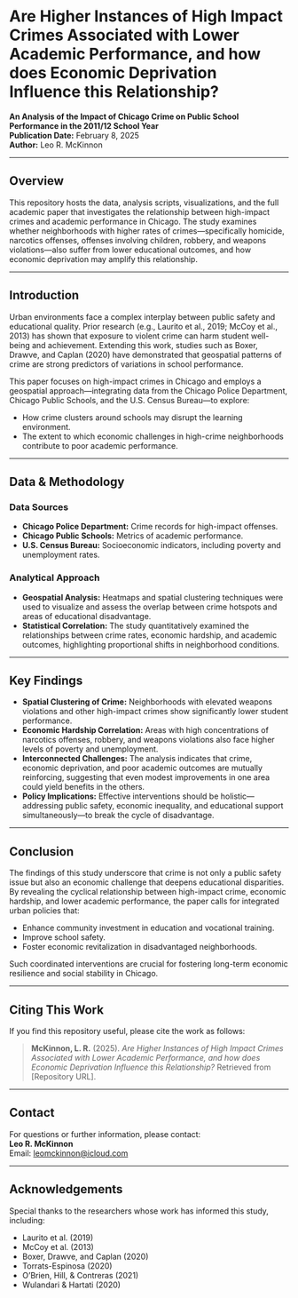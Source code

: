 # Are Higher Instances of High Impact Crimes Associated with Lower Academic Performance, and how does Economic Deprivation Influence this Relationship?

**An Analysis of the Impact of Chicago Crime on Public School Performance in the 2011/12 School Year**  
**Publication Date:** February 8, 2025  
**Author:** Leo R. McKinnon

---

## Overview

This repository hosts the data, analysis scripts, visualizations, and the full academic paper that investigates the relationship between high-impact crimes and academic performance in Chicago. The study examines whether neighborhoods with higher rates of crimes—specifically homicide, narcotics offenses, offenses involving children, robbery, and weapons violations—also suffer from lower educational outcomes, and how economic deprivation may amplify this relationship.

---

## Introduction

Urban environments face a complex interplay between public safety and educational quality. Prior research (e.g., Laurito et al., 2019; McCoy et al., 2013) has shown that exposure to violent crime can harm student well-being and achievement. Extending this work, studies such as Boxer, Drawve, and Caplan (2020) have demonstrated that geospatial patterns of crime are strong predictors of variations in school performance.

This paper focuses on high-impact crimes in Chicago and employs a geospatial approach—integrating data from the Chicago Police Department, Chicago Public Schools, and the U.S. Census Bureau—to explore:
- How crime clusters around schools may disrupt the learning environment.
- The extent to which economic challenges in high-crime neighborhoods contribute to poor academic performance.

---

## Data & Methodology

### Data Sources
- **Chicago Police Department:** Crime records for high-impact offenses.
- **Chicago Public Schools:** Metrics of academic performance.
- **U.S. Census Bureau:** Socioeconomic indicators, including poverty and unemployment rates.

### Analytical Approach
- **Geospatial Analysis:** Heatmaps and spatial clustering techniques were used to visualize and assess the overlap between crime hotspots and areas of educational disadvantage.
- **Statistical Correlation:** The study quantitatively examined the relationships between crime rates, economic hardship, and academic outcomes, highlighting proportional shifts in neighborhood conditions.

---

## Key Findings

- **Spatial Clustering of Crime:** Neighborhoods with elevated weapons violations and other high-impact crimes show significantly lower student performance.
- **Economic Hardship Correlation:** Areas with high concentrations of narcotics offenses, robbery, and weapons violations also face higher levels of poverty and unemployment.
- **Interconnected Challenges:** The analysis indicates that crime, economic deprivation, and poor academic outcomes are mutually reinforcing, suggesting that even modest improvements in one area could yield benefits in the others.
- **Policy Implications:** Effective interventions should be holistic—addressing public safety, economic inequality, and educational support simultaneously—to break the cycle of disadvantage.

---

## Conclusion

The findings of this study underscore that crime is not only a public safety issue but also an economic challenge that deepens educational disparities. By revealing the cyclical relationship between high-impact crime, economic hardship, and lower academic performance, the paper calls for integrated urban policies that:
- Enhance community investment in education and vocational training.
- Improve school safety.
- Foster economic revitalization in disadvantaged neighborhoods.

Such coordinated interventions are crucial for fostering long-term economic resilience and social stability in Chicago.

---

## Citing This Work

If you find this repository useful, please cite the work as follows:

> **McKinnon, L. R.** (2025). *Are Higher Instances of High Impact Crimes Associated with Lower Academic Performance, and how does Economic Deprivation Influence this Relationship?* Retrieved from [Repository URL].

---

## Contact

For questions or further information, please contact:  
**Leo R. McKinnon**  
Email: leomckinnon@icloud.com

---

## Acknowledgements

Special thanks to the researchers whose work has informed this study, including:
- Laurito et al. (2019)
- McCoy et al. (2013)
- Boxer, Drawve, and Caplan (2020)
- Torrats-Espinosa (2020)
- O’Brien, Hill, & Contreras (2021)
- Wulandari & Hartati (2020)
